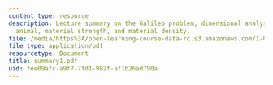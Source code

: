 ```yaml
---
content_type: resource
description: Lecture summary on the Galileo problem, dimensional analysis of an 'upscale'
  animal, material strength, and material density.
file: /media/https%3A/open-learning-course-data-rc.s3.amazonaws.com/1-050-engineering-mechanics-i-fall-2007/fee09afca9f77fd1982faf1b26ad790a_summary1.pdf
file_type: application/pdf
resourcetype: Document
title: summary1.pdf
uid: fee09afc-a9f7-7fd1-982f-af1b26ad790a
---
```

